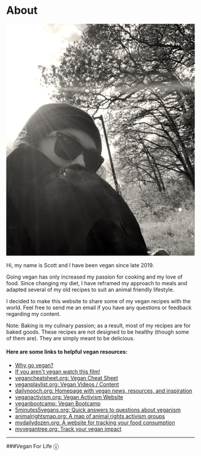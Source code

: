 <div class="content">
<h1>About</h1>
<div class="image-and-text">
<img src="images/about.jpeg" class="image">

<div markdown=1 class="text">

Hi, my name is Scott and I have been vegan since late 2019.

Going vegan has only increased my passion for cooking and my love of food. Since changing my diet, I have reframed my approach to meals and adapted several of my old recipes to suit an animal friendly lifestyle.

I decided to make this website to share some of my vegan recipes with the world. Feel free to send me an email if you have any questions or feedback regarding my content. 

Note: Baking is my culinary passion; as a result, most of my recipes are for baked goods. These recipes are not designed to be healthy (though some of them are). They are simply meant to be delicious. 


<h4>Here are some links to helpful vegan resources:</h4>
<ul>
<li><a href="https://vegan.com/info/why/" target="_blank">Why go vegan?</a></li>
<li><a href="https://youtu.be/LQRAfJyEsko" target="_blank">If you aren't vegan watch this film!</a></li>
<li><a href="https://vegancheatsheet.org" target="_blank">vegancheatsheet.org: Vegan Cheat Sheet</a></li>
<li><a href="https://veganplaylist.org" target="_blank">veganplaylist.org: Vegan Videos / Content</a></li>
<li><a href="https://dailynooch.org" target="_blank">dailynooch.org: Homepage with vegan news, resources, and inspiration</a></li>
<li><a href="https://veganactivism.org" target="_blank">veganactivism.org: Vegan Activism Website</a></li>
<li><a href="https://veganbootcamp.org" target="_blank">veganbootcamp: Vegan Bootcamp</a></li>
<li><a href="https://5minutes5vegans.org" target="_blank">5minutes5vegans.org: Quick answers to questions about veganism</a></li>
<li><a href="https://animalrightsmap.org" target="_blank">animalrightsmap.org: A map of animal rights activism groups</a></li>
<li><a href="https://mydailydozen.org" target="_blank">mydailydozen.org: A website for tracking your food consumption</a></li>
<li><a href="https://myvegantree.org" target="_blank">myvegantree.org: Track your vegan impact</a></li>
</ul>

*** 

###Vegan For Life ⓥ

</div>

</div>